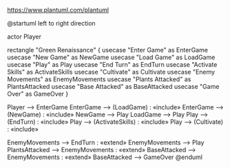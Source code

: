 https://www.plantuml.com/plantuml

@startuml
left to right direction

actor Player

rectangle "Green Renaissance" {
    usecase "Enter Game" as EnterGame
    usecase "New Game" as NewGame
    usecase "Load Game" as LoadGame
    usecase "Play" as Play
    usecase "End Turn" as EndTurn
    usecase "Activate Skills" as ActivateSkills
    usecase "Cultivate" as Cultivate
    usecase "Enemy Movements" as EnemyMovements
    usecase "Plants Attacked" as PlantsAttacked
    usecase "Base Attacked" as BaseAttacked
    usecase "Game Over" as GameOver
}

Player --> EnterGame
EnterGame --> (LoadGame) : «include»
EnterGame --> (NewGame) : «include»
NewGame --> Play
LoadGame --> Play
Play --> (EndTurn) : «include»
Play --> (ActivateSkills) : «include»
Play --> (Cultivate) : «include»

EnemyMovements --> EndTurn : «extend»
EnemyMovements --> Play
PlantsAttacked --> EnemyMovements : «extend»
BaseAttacked --> EnemyMovements : «extend»
BaseAttacked --> GameOver
@enduml